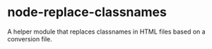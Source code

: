 # node-replace-classnames
A helper module that replaces classnames in HTML files based on a conversion file.
